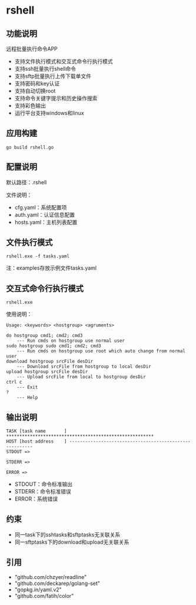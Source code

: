 # rshell

## 功能说明

远程批量执行命令APP

- 支持文件执行模式和交互式命令行执行模式
- 支持ssh批量执行shell命令
- 支持sftp批量执行上传下载单文件
- 支持密码和key认证
- 支持自动切换root
- 支持命令关键字提示和历史操作搜索
- 支持彩色输出
- 运行平台支持windows和linux

## 应用构建

```
go build rshell.go
```

## 配置说明

默认路径：.rshell

文件说明：

- cfg.yaml：系统配置项
- auth.yaml：认证信息配置
- hosts.yaml：主机列表配置

## 文件执行模式

```
rshell.exe -f tasks.yaml
```

注：examples存放示例文件tasks.yaml

## 交互式命令行执行模式

```
rshell.exe
```

使用说明：
```
Usage: <keywords> <hostgroup> <agruments>

do hostgroup cmd1; cmd2; cmd3
    --- Run cmds on hostgroup use normal user
sudo hostgroup sudo cmd1; cmd2; cmd3
    --- Run cmds on hostgroup use root which auto change from normal user
download hostgroup srcFile desDir
    --- Download srcFile from hostgroup to local desDir
upload hostgroup srcFile desDir
    --- Upload srcFile from local to hostgroup desDir
ctrl c
    --- Exit
?
    --- Help
```

## 输出说明

```
TASK [task name       ] ********************************************************
HOST [host address    ] --------------------------------------------------------
STDOUT =>

STDERR =>

ERROR =>

```

- STDOUT：命令标准输出
- STDERR：命令标准错误
- ERROR：系统错误

## 约束

- 同一task下的sshtasks和sftptasks无关联关系
- 同一sftptasks下的download和upload无关联关系

## 引用

- "github.com/chzyer/readline"
- "github.com/deckarep/golang-set"
- "gopkg.in/yaml.v2"
- "github.com/fatih/color"